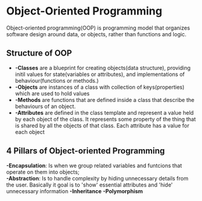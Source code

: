 # Object-Oriented Programming
Object-oriented programming(OOP) is programming model that organizes software design around data, or objects, rather than functions and logic.
## Structure of OOP
- **-Classes** are a blueprint for creating objects(data structure), providing initil values for state(variables or attributes), and implementations of behaviour(functions or methods.)   
- **-Objects** are instances of a class with collection of keys(properties) which are used to hold values  
- **-Methods** are functions that are defined inside a class that describe the behaviours of an object.
- **-Attributes** are defined in the class template and represent a value held by each object of the class. It represents some property of the thing that is shared by all the objects of that class. Each attribute has a value for each object

## 4 Pillars of Object-oriented Programming  

**-Encapsulation**: Is when we group related variables and funtcions that operate on them into objects;  
**-Abstraction**: Is to handle complexity by hiding unnecessary details from the user. Basically it goal is to 'show' essential attributes and 'hide' unnecessary information
**-Inheritance**
**-Polymorphism**